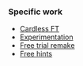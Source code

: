 ### Specific work
- [Cardless FT](Cardless%20FT.md)
- [Experimentation](Experimentation.md)
- [Free trial remake](Free%20trial%20remake.md)
- [Free hints](Free%20hints.md)